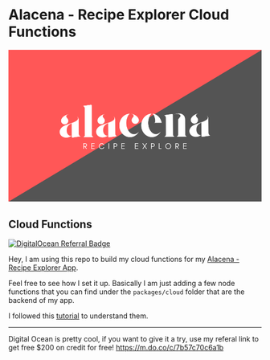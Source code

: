 # Alacena - Recipe Explorer Cloud Functions

![Alacena](https://github.com/ausgomez/alacena-next-app/blob/main/public/logo.png?raw=true)

## Cloud Functions

[![DigitalOcean Referral Badge](https://web-platforms.sfo2.digitaloceanspaces.com/WWW/Badge%203.svg)](https://www.digitalocean.com/?refcode=7b57c70c6a1b&utm_campaign=Referral_Invite&utm_medium=Referral_Program&utm_source=badge)

Hey, I am using this repo to build my cloud functions for my [Alacena - Recipe Explorer App](https://github.com/ausgomez/alacena-next-app).

Feel free to see how I set it up. Basically I am just adding a few node functions that you
can find under the `packages/cloud` folder that are the backend of my app.

I followed this [tutorial](https://docs.digitalocean.com/tutorials/create-a-jamstack-site-using-serverless-functions/#start-tutorial) to understand them.

---

Digital Ocean is pretty cool, if you want to give it a try, use my referal link to get free $200 on credit for free! https://m.do.co/c/7b57c70c6a1b
